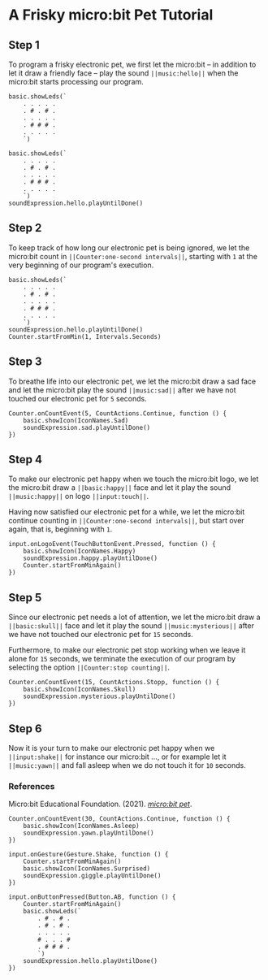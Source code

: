 # A Frisky micro:bit Pet Tutorial

## Step 1

To program a frisky electronic pet, we first let the micro:bit – in addition to let it draw a friendly face – play the sound ``||music:hello||`` when the micro:bit starts processing our program.

```template
basic.showLeds(`
    . . . . .
    . # . # .
    . . . . .
    . # # # .
    . . . . .
    `)
```

```blocks
basic.showLeds(`
    . . . . .
    . # . # .
    . . . . .
    . # # # .
    . . . . .
    `)
soundExpression.hello.playUntilDone()
```

## Step 2

To keep track of how long our electronic pet is being ignored, we let the micro:bit count in ``||Counter:one-second intervals||``, starting with `1` at the very beginning of our program's execution.

```blocks
basic.showLeds(`
    . . . . .
    . # . # .
    . . . . .
    . # # # .
    . . . . .
    `)
soundExpression.hello.playUntilDone()
Counter.startFromMin(1, Intervals.Seconds)
```

## Step 3

To breathe life into our electronic pet, we let the micro:bit draw a sad face and let the micro:bit play the sound ``||music:sad||`` after we have not touched our electronic pet for `5` seconds.

```block
Counter.onCountEvent(5, CountActions.Continue, function () {
    basic.showIcon(IconNames.Sad)
    soundExpression.sad.playUntilDone()
})
```

## Step 4

To make our electronic pet happy when we touch the micro:bit logo, we let the micro:bit draw a ``||basic:happy||`` face and let it play the sound ``||music:happy||`` on logo ``||input:touch||``.

Having now satisfied our electronic pet for a while, we let the micro:bit continue counting in ``||Counter:one-second intervals||``, but start over again, that is, beginning with `1`.

```block
input.onLogoEvent(TouchButtonEvent.Pressed, function () {
    basic.showIcon(IconNames.Happy)
    soundExpression.happy.playUntilDone()
    Counter.startFromMinAgain()
})
```

## Step 5

Since our electronic pet needs a lot of attention, we let the micro:bit draw a ``||basic:skull||`` face and let it play the sound ``||music:mysterious||`` after we have not touched our electronic pet for `15` seconds.

Furthermore, to make our electronic pet stop working when we leave it alone for `15` seconds, we terminate the execution of our program by selecting the option ``||Counter:stop counting||``.

```block
Counter.onCountEvent(15, CountActions.Stopp, function () {
    basic.showIcon(IconNames.Skull)
    soundExpression.mysterious.playUntilDone()
})
```

## Step 6

Now it is your turn to make our electronic pet happy when we ``||input:shake||`` for instance our micro:bit …, or for example let it ``||music:yawn||`` and fall asleep when we do not touch it for `10` seconds.

### References

Micro:bit Educational Foundation. (2021). _[micro:bit pet](https://www.microbit.org/projects/make-it-code-it/microbit-pet/)_.

```ghost
Counter.onCountEvent(30, CountActions.Continue, function () {
    basic.showIcon(IconNames.Asleep)
    soundExpression.yawn.playUntilDone()
})

input.onGesture(Gesture.Shake, function () {
    Counter.startFromMinAgain()
    basic.showIcon(IconNames.Surprised)
    soundExpression.giggle.playUntilDone()
})

input.onButtonPressed(Button.AB, function () {
    Counter.startFromMinAgain()
    basic.showLeds(`
        . # . # .
        . # . # .
        . . . . .
        # . . . #
        . # # # .
        `)
    soundExpression.hello.playUntilDone()
})
```

<script src="https://makecode.com/gh-pages-embed.js"></script><script>makeCodeRender("{{ site.makecode.home_url }}", "{{ site.github.owner_name }}/{{ site.github.repository_name }}");</script>
